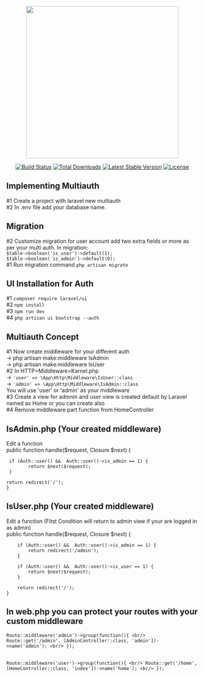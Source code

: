 <p align="center"><a href="https://laravel.com" target="_blank"><img src="https://raw.githubusercontent.com/laravel/art/master/logo-lockup/5%20SVG/2%20CMYK/1%20Full%20Color/laravel-logolockup-cmyk-red.svg" width="400"></a></p>

<p align="center">
<a href="https://travis-ci.org/laravel/framework"><img src="https://travis-ci.org/laravel/framework.svg" alt="Build Status"></a>
<a href="https://packagist.org/packages/laravel/framework"><img src="https://img.shields.io/packagist/dt/laravel/framework" alt="Total Downloads"></a>
<a href="https://packagist.org/packages/laravel/framework"><img src="https://img.shields.io/packagist/v/laravel/framework" alt="Latest Stable Version"></a>
<a href="https://packagist.org/packages/laravel/framework"><img src="https://img.shields.io/packagist/l/laravel/framework" alt="License"></a>
</p>

## Implementing Multiauth
#1 Create a project with laravel new multiauth <br/>
#2 In .env file add your database name. <br/>


## Migration
#2 Customize migration for user account add two extra fields or more as per your multi auth. In migration: <br/>
 `$table->boolean('is_user')->default(1);` <br/>
 `$table->boolean('is_admin')->default(0);` <br/>
#1 Run migration command `php artisan migrate` <br/>

## UI Installation for Auth
#1 `composer require laravel/ui` <br/>
#2 `npm install` <br/>
#3 `npm run dev` <br/>
#4 `php artisan ui bootstrap --auth` <br/>


## Multiauth Concept

#1 Now create middleware for your different auth <br/>
-> php artisan make:middleware IsAdmin <br/>
-> php artisan make:middleware IsUser <br/>
#2 In HTTP>Middleware>Karnel.php <br/>
-> `'user' => \App\Http\Middleware\IsUser::class` <br/>
-> `'admin' => \App\Http\Middleware\IsAdmin::class` <br/>
You will use 'user' or 'admin' as your middleware <br/>
#3 Create a view for admnin and user view is created default by Laravel named as Home or you can create also <br/>
#4 Remove middleware part function from HomeController <br/>




## IsAdmin.php (Your created middleware) 
Edit a function <br/>
   public function handle($request, Closure $next)
    {
        
     if (Auth::user() &&  Auth::user()->is_admin == 1) {
            return $next($request);
     }

    return redirect('/');
    }
    
    
## IsUser.php (Your created middleware)
Edit a function (Fitst Condition will return to admin view if your are logged in as admin) <br/>
    public function handle($request, Closure $next)
    {

        if (Auth::user() &&  Auth::user()->is_admin == 1) {
            return redirect('/admin');
        }

        if (Auth::user() &&  Auth::user()->is_user == 1) {
            return $next($request);
        }

        return redirect('/');
    }



## In web.php you can protect your routes with your custom middleware <br/>
`Route::middleware('admin')->group(function(){ <br/>
    Route::get('/admin', [AdminController::class, 'admin'])->name('admin'); <br/>
});` <br/><br/>

`Route::middleware('user')->group(function(){ <br/>
    Route::get('/home', [HomeController::class, 'index'])->name('home'); <br/>
});` <br/>





